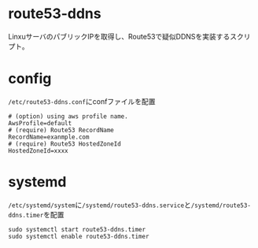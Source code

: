 # route53-ddns
LinxuサーバのパブリックIPを取得し、Route53で疑似DDNSを実装するスクリプト。
# config
`/etc/route53-ddns.conf`にconfファイルを配置
```
# (option) using aws profile name.
AwsProfile=default
# (require) Route53 RecordName 
RecordName=exanmple.com
# (require) Route53 HostedZoneId
HostedZoneId=xxxx
```
# systemd
`/etc/systemd/system`に`/systemd/route53-ddns.service`と`/systemd/route53-ddns.timer`を配置  
```
sudo systemctl start route53-ddns.timer
sudo systemctl enable route53-ddns.timer
```